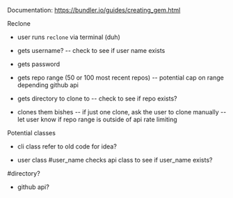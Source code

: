 Documentation: https://bundler.io/guides/creating_gem.html

Reclone

- user runs `reclone` via terminal (duh)
- gets username? 
  -- check to see if user name exists
- gets password
- gets repo range (50 or 100 most recent repos)
  -- potential cap on range depending github api

- gets directory to clone to
  -- check to see if repo exists?

  
- clones them bishes
  -- if just one clone, ask the user to clone manually
  -- let user know if repo range is outside of api rate limiting

Potential classes
- cli class
  refer to old code for idea?

- user class
 #user_name
  checks api class to see if user_name exists?


 #directory?

- github api?